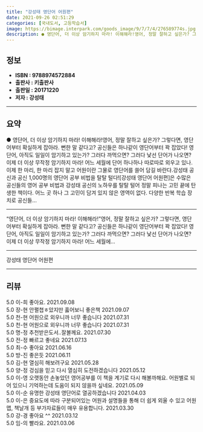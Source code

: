 ```yaml
---
title: "강성태 영단어 어원편"
date: 2021-09-26 02:51:29
categories: [국내도서, 고등학습서]
image: https://bimage.interpark.com/goods_image/9/7/7/4/276589774s.jpg
description: ● 영단어, 더 이상 암기하지 마라! 이해해라!영어, 정말 잘하고 싶은가? 그렇다면, 영단어부터 확실하게 잡아라. 뻔한 말 같다고? 공신들은 하나같이 영단어부터 꽉 잡았다! 영단어, 아직도 일일이 암기하고 있는가? 그러다 까먹으면? 그러다 낯선 단어가 나오면? 이제 더 이상 무작정 암
---
```


## **정보**

- **ISBN : 9788974572884**
- **출판사 : 키출판사**
- **출판일 : 20171220**
- **저자 : 강성태**

------



## **요약**

●  영단어, 더 이상 암기하지 마라! 이해해라!영어, 정말 잘하고 싶은가? 그렇다면, 영단어부터 확실하게 잡아라. 뻔한 말 같다고? 공신들은 하나같이 영단어부터 꽉 잡았다! 영단어, 아직도 일일이 암기하고 있는가? 그러다 까먹으면? 그러다 낯선 단어가 나오면? 이제 더 이상 무작정 암기하지 마라! 어느 세월에 단어 하나하나 따로따로 외우고 있나. 이제 한 마리, 한 마리 잡지 말고 어원이란 그물로 영단어를 쓸어 담길 바란다.강성태 공신과 공신 1,000명의 영단어 공부 비법을 탈탈 털다![강성태 영단어 어원편]은 수많은 공신들의 영어 공부 비법과 강성태 공신의 노하우를 탈탈 털어 정말 피나는 고민 끝에 탄생한 책이다. 어느 곳 하나 그 고민이 담겨 있지 않은 영역이 없다. 다양한 반복 학습 장치로 공신들...

------

“영단어, 더 이상 암기하지 마라! 이해해라!”영어, 정말 잘하고 싶은가? 그렇다면, 영단어부터 확실하게 잡아라. 뻔한 말 같다고? 공신들은 하나같이 영단어부터 꽉 잡았다! 영단어, 아직도 일일이 암기하고 있는가? 그러다 까먹으면? 그러다 낯선 단어가 나오면? 이제 더 이상 무작정 암기하지 마라! 어느 세월에... 

------


강성태 영단어 어원편 

------


## **리뷰** 

5.0 이-희 좋아요. 2021.09.08 <br/>5.0 장-현 안펼쳡ㅎ았지만 훓어보니 좋은책 2021.09.07 <br/>5.0 천-현 어원으로 외우니까 너무 좋습니다 2021.07.31 <br/>5.0 천-현 어원으로 외우니까 너무 좋습니다 2021.07.31 <br/>5.0 명-정 추천받은도서..잘볼께요. 2021.07.30 <br/>5.0 전-정 빠르고 좋네요 2021.07.13 <br/>5.0 최-수 좋아요 2021.06.16 <br/>5.0 방-진 좋은듯 2021.06.11 <br/>5.0 김-현 열심히 해보려구요 2021.05.28 <br/>5.0 양-정 겅심을 믿고 다시 열심히 도전하겠습니다 2021.05.12 <br/>5.0 이-영 오랫동안 손놓았던 영어공부를 이 책을 계기로 다시 해볼까해요.
어원별로 되어 있으니 기억하는데 도움이 되지 않을까 싶네요. 2021.05.09 <br/>5.0 이-순 유명한 강성태 영단어로 열공하겠습니다 2021.04.03 <br/>5.0 이-은 중요도에 따라 구분되어있는 어원과 설명들을 통해 더 쉽게 외울 수 있고 어원맵, 책날개 등 부가자료들이 매우 유용합니다. 2021.03.30 <br/>5.0 강-경 좋아요 ^^ 2021.03.12 <br/>5.0 임-의 빨라요.  2021.03.06 <br/>